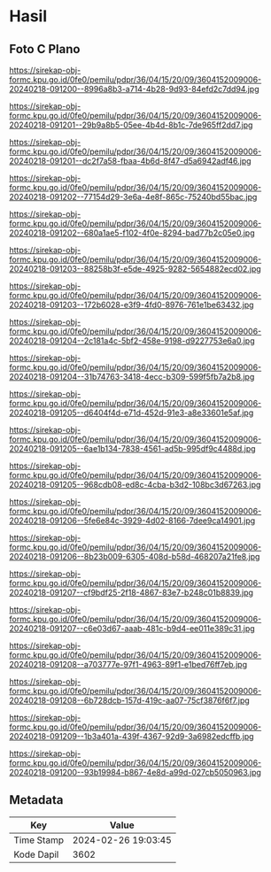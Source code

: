 # Hasil

## Foto C Plano

https://sirekap-obj-formc.kpu.go.id/0fe0/pemilu/pdpr/36/04/15/20/09/3604152009006-20240218-091200--8996a8b3-a714-4b28-9d93-84efd2c7dd94.jpg

https://sirekap-obj-formc.kpu.go.id/0fe0/pemilu/pdpr/36/04/15/20/09/3604152009006-20240218-091201--29b9a8b5-05ee-4b4d-8b1c-7de965ff2dd7.jpg

https://sirekap-obj-formc.kpu.go.id/0fe0/pemilu/pdpr/36/04/15/20/09/3604152009006-20240218-091201--dc2f7a58-fbaa-4b6d-8f47-d5a6942adf46.jpg

https://sirekap-obj-formc.kpu.go.id/0fe0/pemilu/pdpr/36/04/15/20/09/3604152009006-20240218-091202--77154d29-3e6a-4e8f-865c-75240bd55bac.jpg

https://sirekap-obj-formc.kpu.go.id/0fe0/pemilu/pdpr/36/04/15/20/09/3604152009006-20240218-091202--680a1ae5-f102-4f0e-8294-bad77b2c05e0.jpg

https://sirekap-obj-formc.kpu.go.id/0fe0/pemilu/pdpr/36/04/15/20/09/3604152009006-20240218-091203--88258b3f-e5de-4925-9282-5654882ecd02.jpg

https://sirekap-obj-formc.kpu.go.id/0fe0/pemilu/pdpr/36/04/15/20/09/3604152009006-20240218-091203--172b6028-e3f9-4fd0-8976-761e1be63432.jpg

https://sirekap-obj-formc.kpu.go.id/0fe0/pemilu/pdpr/36/04/15/20/09/3604152009006-20240218-091204--2c181a4c-5bf2-458e-9198-d9227753e6a0.jpg

https://sirekap-obj-formc.kpu.go.id/0fe0/pemilu/pdpr/36/04/15/20/09/3604152009006-20240218-091204--31b74763-3418-4ecc-b309-599f5fb7a2b8.jpg

https://sirekap-obj-formc.kpu.go.id/0fe0/pemilu/pdpr/36/04/15/20/09/3604152009006-20240218-091205--d6404f4d-e71d-452d-91e3-a8e33601e5af.jpg

https://sirekap-obj-formc.kpu.go.id/0fe0/pemilu/pdpr/36/04/15/20/09/3604152009006-20240218-091205--6ae1b134-7838-4561-ad5b-995df9c4488d.jpg

https://sirekap-obj-formc.kpu.go.id/0fe0/pemilu/pdpr/36/04/15/20/09/3604152009006-20240218-091205--968cdb08-ed8c-4cba-b3d2-108bc3d67263.jpg

https://sirekap-obj-formc.kpu.go.id/0fe0/pemilu/pdpr/36/04/15/20/09/3604152009006-20240218-091206--5fe6e84c-3929-4d02-8166-7dee9ca14901.jpg

https://sirekap-obj-formc.kpu.go.id/0fe0/pemilu/pdpr/36/04/15/20/09/3604152009006-20240218-091206--8b23b009-6305-408d-b58d-468207a21fe8.jpg

https://sirekap-obj-formc.kpu.go.id/0fe0/pemilu/pdpr/36/04/15/20/09/3604152009006-20240218-091207--cf9bdf25-2f18-4867-83e7-b248c01b8839.jpg

https://sirekap-obj-formc.kpu.go.id/0fe0/pemilu/pdpr/36/04/15/20/09/3604152009006-20240218-091207--c6e03d67-aaab-481c-b9d4-ee011e389c31.jpg

https://sirekap-obj-formc.kpu.go.id/0fe0/pemilu/pdpr/36/04/15/20/09/3604152009006-20240218-091208--a703777e-97f1-4963-89f1-e1bed76ff7eb.jpg

https://sirekap-obj-formc.kpu.go.id/0fe0/pemilu/pdpr/36/04/15/20/09/3604152009006-20240218-091208--6b728dcb-157d-419c-aa07-75cf3876f6f7.jpg

https://sirekap-obj-formc.kpu.go.id/0fe0/pemilu/pdpr/36/04/15/20/09/3604152009006-20240218-091209--1b3a401a-439f-4367-92d9-3a6982edcffb.jpg

https://sirekap-obj-formc.kpu.go.id/0fe0/pemilu/pdpr/36/04/15/20/09/3604152009006-20240218-091200--93b19984-b867-4e8d-a99d-027cb5050963.jpg


## Metadata

| Key        | Value               |
| ---------- | ------------------- |
| Time Stamp | 2024-02-26 19:03:45 |
| Kode Dapil | 3602                |



